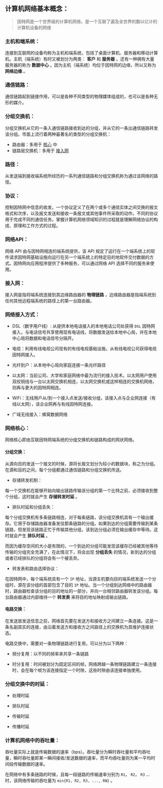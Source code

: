 ## 计算机网络基本概念：

> 因特网是一个世界级的计算机网络，是一个互联了遍及全世界的数以亿计的计算机设备的网络

### 主机和端系统：

连接到互联网的设备均称为主机和端系统，包括了桌面计算机、服务器和移动计算机。主机（端系统）有时又被划分为两类： **客户** 和 **服务器** 。还有一种拥有大量服务器的称为 **数据中心** 。因为主机（端系统）均位于因特网的边缘，所以又称为 **网络边缘** 。

### 通信链路：

通信链路起到链接作用，可以是各种不同类型的物理媒体组成的，也可以是各种无形的媒介。

### 分组交换机：

分组交换机从它的一条入通信链路接收到达的分组，并从它的一条出通信链路转发该分组。市面上流行着两种最著名的类型的分组交换机：

* 路由器：多用于 [核心](#网络核心：) 中
* 链路层交换机：多用于 [接入网](#接入网：)

### 路径：

从发送端到接收端系统所经历的一系列通信链路和分组交换机称为通过该网络的路径。

### 协议：

控制因特网中信息的收发，一个协议定义了在两个或多个通信实体之间交换的报文格式和次序，以及报文发送和接收一条报文或其他事件所采取的动作。不同的协议用于完成不同的通信任务。掌握计算机网络领域知识的过程就是理解网络协议的构成、原理和工作方式的过程。

### 网络API：

网络 API 由与因特网相连的端系统提供，该 API 规定了运行在一个端系统上的软件请求因特网基础设施向运行在另一个端系统上的特定目的地软件交付数据的方式。因特网向应用程序提供了多种服务，可以通过网络 API 选择不同的服务来使用。

### 接入网：

接入网是指将端系统连接到其边缘路由器的 **物理链路** ，边缘路由器是指端系统到任何其他远程端系统的路径上的第一台路由器。

### 网络接入方式：

* DSL（数字用户线）: 从提供本地电话接入的本地电话公司处获得 `DSL` 因特网接入，与电话信号共享使用现有电话线，将数据发送给本地中心局，并在本地中心局将数据和电话信号分隔开。

* 电缆：利用有线电视公司现有的有线电视基础设施，从有线电视公司获得电缆因特网接入。

* 光纤到户：从本地中心局向家庭连接一条光纤路径

* 以太网：当前公司、大学和家庭网络中最为流行的接入技术。以太网用户使用双绞铜线与一台以太网交换机相连，以太网交换机或这样相连的交换机网络，则再与更大的因特网相连。

* WiFi：无线用户从/到一个接入点发送/接收分组，该接入点与企业网连接（有线以太网），该企业网再与有线因特网连接。

* 广域无线接入：蜂窝数据网络

### 网络核心：

网络核心即由互联因特网端系统的分组交换机和链路构成的网状网络。

#### 分组交换：

从源向目的发送一个报文的时候，源将长报文划分为较小的数据块，称之为分组。在源和目的之间，每个分组都通过通信链路和分组交换机传送。

* 存储转发机制：

每一个交换机在能够开始向输出链路传输该分组的第一个比特之前，必须接收到整个分组，这时就会产生 **存储转发时延** 。

* 排队时延和分组丢失：

每个分组交换机有多条链路相连，对于每条链路，该分组交换机具有一个输出缓存。它用于存储路由器准备发往那条链路的分组。如果到达的分组需要传输到某条链路，但发现该链路正忙于传输其他分组，该到达分组必须在输出缓存中等待。这时就会产生 **排队时延** 。

而因为缓存空间的大小是有限的，一个到达的分组可能发现该缓存已经被其他等待传输的分组完全充满了，在此情况下，将会出现 **分组丢失** 的情况，新到达的分组或者已经排队的分组将会有一个被丢弃。

* 转发表和路由选择协议：

在因特网中，每个端系统具有一个 `IP` 地址，当源主机要向目的端系统发送一个分组时，源在该分组的首部包含了目的 `IP` 地址。当一个分组到达网络中的路由器时，路由器检查该分组的目的地址的一部分，并向一台相邻路由器转发该分组。每台路由器通过内部维持一个 **转发表** 来将目的地址映射成输出链路。

#### 电路交换：

在发送放发送信息之前，网络首先要在发送方和接收方之间建立一条连接。这是一条名副其实的连接，由沿着发送方和接收方之间路径上的交换机为其维护连接状态。

电路交换中，需要对一条物理链路进行复用，可以分为以下两种：

* 频分复用：以不同的频率来共享一条链路

* 时分复用：时间被划分为固定区间的帧，网络跨越一条物理链路建立一条连接时，会在每个帧为该连接指定一个时隙，这些时隙由该连接单独使用。

### 分组交换中的时延：

* 处理时延

* 排队时延

* 传输时延

* 传播时延

### 计算机网络中的吞吐量：

吞吐量实际上就是传输数据的速率（bps）。吞吐量分为瞬时吞吐量和平均吞吐量，瞬时吞吐量即某一瞬间接收/发送数据的速率，而平均吞吐量则为某一平均时间段传输数据的速率。

在网络中有多条链路的时候，且每一段链路的传输速率分别为 `R1`， `R2`， `R3` ... 时，该网络传输的吞吐量为 `min{R1, R2, R3, ..., RN}` 。
